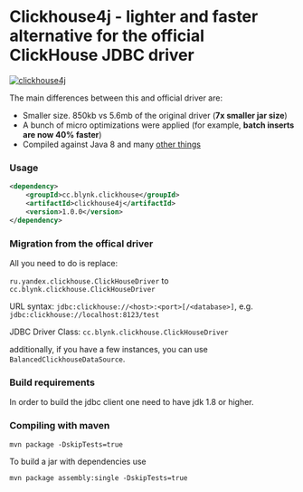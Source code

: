 Clickhouse4j - lighter and faster alternative for the official ClickHouse JDBC driver
===============

[![clickhouse4j](https://travis-ci.org/blynkkk/clickhouse4j.svg?branch=master)](https://github.com/blynkkk/clickhouse4j)

The main differences between this and official driver are:

- Smaller size. 850kb vs 5.6mb of the original driver (**7x smaller jar size**)
- A bunch of micro optimizations were applied (for example, **batch inserts are now 40% faster**)
- Compiled against Java 8 and many [other things](https://github.com/blynkkk/clickhouse4j/blob/master/CHANGELOG)

### Usage
```xml
<dependency>
    <groupId>cc.blynk.clickhouse</groupId>
    <artifactId>clickhouse4j</artifactId>
    <version>1.0.0</version>
</dependency>
```

### Migration from the offical driver

All you need to do is replace:

`ru.yandex.clickhouse.ClickHouseDriver` to `cc.blynk.clickhouse.ClickHouseDriver`

URL syntax: 
`jdbc:clickhouse://<host>:<port>[/<database>]`, e.g. `jdbc:clickhouse://localhost:8123/test`

JDBC Driver Class:
`cc.blynk.clickhouse.ClickHouseDriver`

additionally, if you have a few instances, you can use `BalancedClickhouseDataSource`.

### Build requirements

In order to build the jdbc client one need to have jdk 1.8 or higher.

### Compiling with maven

`mvn package -DskipTests=true`

To build a jar with dependencies use

`mvn package assembly:single -DskipTests=true`
